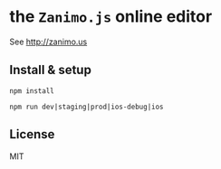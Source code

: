 # the `Zanimo.js` online editor

See http://zanimo.us

## Install & setup

```
npm install
```

```
npm run dev|staging|prod|ios-debug|ios
```

## License

MIT

